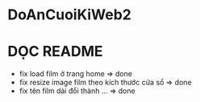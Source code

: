 # DoAnCuoiKiWeb2
# DỌC README
+ fix load film ở trang home                    => done
+ fix resize image film theo kích thước cửa sổ  => done
+ fix tên film dài đổi thành ...                => done
